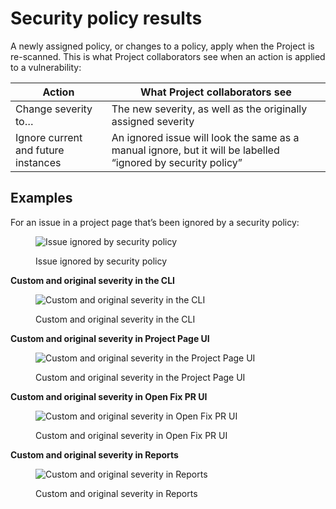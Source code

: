 # Security policy results

A newly assigned policy, or changes to a policy, apply when the Project is re-scanned. This is what Project collaborators see when an action is applied to a vulnerability:

| **Action**                          | **What Project collaborators see**                                                                           |
| ----------------------------------- | ------------------------------------------------------------------------------------------------------------ |
| Change severity to…                 | The new severity, as well as the originally assigned severity                                                |
| Ignore current and future instances | An ignored issue will look the same as a manual ignore, but it will be labelled “ignored by security policy” |

## **Examples**

For an issue in a project page that’s been ignored by a security policy:

<figure><img src="../../../.gitbook/assets/screenshot_2021-07-28_at_12.50.46.png" alt="Issue ignored by security policy"><figcaption><p>Issue ignored by security policy</p></figcaption></figure>

**Custom and original severity in the CLI**

<figure><img src="../../../.gitbook/assets/unnamed.png" alt="Custom and original severity in the CLI"><figcaption><p>Custom and original severity in the CLI</p></figcaption></figure>

**Custom and original severity in Project Page UI**

<figure><img src="../../../.gitbook/assets/unnamed-1.png" alt="Custom and original severity in the Project Page UI"><figcaption><p>Custom and original severity in the Project Page UI</p></figcaption></figure>

**Custom and original severity in Open Fix PR UI**

<figure><img src="../../../.gitbook/assets/unnamed-2.png" alt="Custom and original severity in Open Fix PR UI"><figcaption><p>Custom and original severity in Open Fix PR UI</p></figcaption></figure>

**Custom and original severity in Reports**

<figure><img src="../../../.gitbook/assets/screenshot_2020-10-21_at_9.30.03_am.png" alt="Custom and original severity in Reports"><figcaption><p>Custom and original severity in Reports</p></figcaption></figure>
